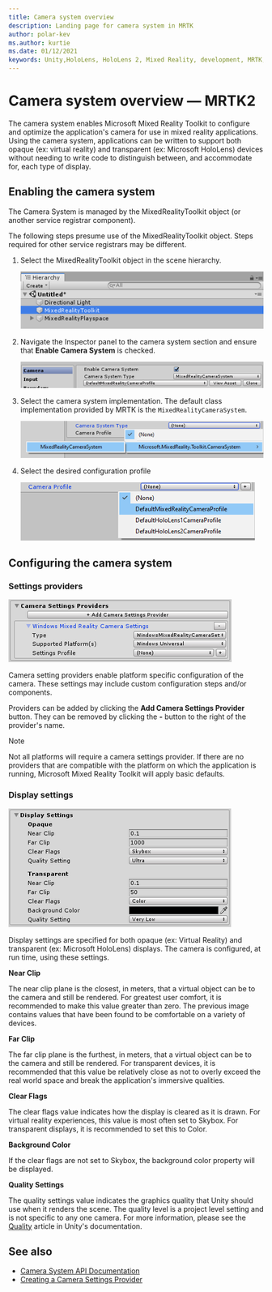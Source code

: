 ```yaml
---
title: Camera system overview
description: Landing page for camera system in MRTK
author: polar-kev
ms.author: kurtie
ms.date: 01/12/2021
keywords: Unity,HoloLens, HoloLens 2, Mixed Reality, development, MRTK, Camera,
---
```


# Camera system overview &#8212; MRTK2

The camera system enables Microsoft Mixed Reality Toolkit to configure and optimize the application's camera for use in mixed reality applications. Using the camera system, applications can be written to support both opaque (ex: virtual reality) and transparent (ex: Microsoft HoloLens) devices without needing to write code to distinguish between, and accommodate for, each type of display.

## Enabling the camera system

The Camera System is managed by the MixedRealityToolkit object (or another service registrar component).

The following steps presume use of the MixedRealityToolkit object. Steps required for other service registrars may be different.

1. Select the MixedRealityToolkit object in the scene hierarchy.

    ![MRTK Configured Scene Hierarchy](../images/MRTK_ConfiguredHierarchy.png)

2. Navigate the Inspector panel to the camera system section and ensure that **Enable Camera System** is checked.

    ![Enabling the camera system](../images/camera-system/EnableCameraSystem.png)

3. Select the camera system implementation. The default class implementation provided by MRTK is the `MixedRealityCameraSystem`.

    ![Select camera system implementation](../images/camera-system/SelectCameraSystemType.png)

4. Select the desired configuration profile

    ![Select camera system profile](../images/camera-system/SelectCameraProfile.png)

## Configuring the camera system

### Settings providers

![Camera Settings Providers](../images/camera-system/CameraSettingsProviders.png)

Camera setting providers enable platform specific configuration of the camera. These settings may include custom configuration steps and/or components.

Providers can be added by clicking the **Add Camera Settings Provider** button. They can be removed by clicking the **-** button to the right of the provider's name.

> [!Note]
> Not all platforms will require a camera settings provider. If there are no providers that are compatible with the platform on which the application is running, Microsoft Mixed Reality Toolkit will apply basic defaults.

### Display settings

![Camera Display Settings](../images/camera-system/CameraDisplaySettings.png)

Display settings are specified for both opaque (ex: Virtual Reality) and transparent (ex: Microsoft HoloLens) displays. The camera is configured, at run time, using these settings.

**Near Clip**

The near clip plane is the closest, in meters, that a virtual object can be to the camera and still be rendered. For greatest user comfort, it is recommended to make this value greater than zero. The previous image contains values that have been found to be comfortable on a variety of devices.

**Far Clip**

The far clip plane is the furthest, in meters, that a virtual object can be to the camera and still be rendered. For transparent devices, it is recommended that this value be relatively close as not to overly exceed the real world space and break the application's immersive qualities.

**Clear Flags**

The clear flags value indicates how the display is cleared as it is drawn. For virtual reality experiences, this value is most often set to Skybox. For transparent displays, it is recommended to set this to Color.

**Background Color**

If the clear flags are not set to Skybox, the background color property will be displayed.

**Quality Settings**

The quality settings value indicates the graphics quality that Unity should use when it renders the scene. The quality level is a project level setting and is not specific to any one camera. For more information, please see the [Quality](https://docs.unity3d.com/Manual/class-QualitySettings.html) article in Unity's documentation.

## See also

- [Camera System API Documentation](xref:Microsoft.MixedReality.Toolkit.CameraSystem?view=mixed-reality-toolkit-unity-2019-dotnet-2.8.0&preserve-view=true)
- [Creating a Camera Settings Provider](create-settings-provider.md)
